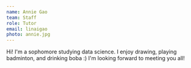 ```yaml
---
name: Annie Gao
team: Staff
role: Tutor
email: linaigao
photo: annie.jpg
---
```


Hi! I'm a sophomore studying data science. I enjoy drawing, playing badminton, and drinking boba :) I'm looking forward to meeting you all!